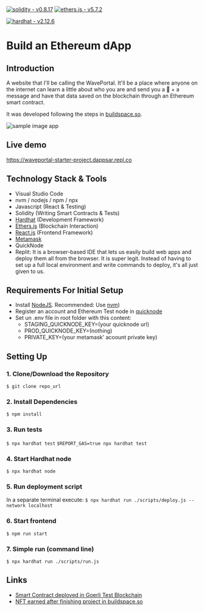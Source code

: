 [![solidity - v0.8.17](https://img.shields.io/static/v1?label=solidity&message=v0.8.17&color=2ea44f&logo=solidity)](https://github.com/ethereum/solidity/releases/tag/v0.8.17)
[![ethers.js - v5.7.2](https://img.shields.io/static/v1?label=ethers.js&message=v5.7.2&color=2ea44f&logo=ethers.js)](https://github.com/ethers-io/ethers.js/releases/tag/v5.7.2)

[![hardhat - v2.12.6](https://img.shields.io/static/v1?label=hardhat&message=v2.12.6&color=2ea44f&logo=hardhat)](https://github.com/NomicFoundation/hardhat)


# Build an Ethereum dApp

## Introduction

A website that I'll be calling the WavePortal. It'll be a place where anyone on the internet can learn a little about who you are and send you a 👋 + a message and have that data saved on the blockchain through an Ethereum smart contract.

It was developed following the steps in [buildspace.so](https://buildspace.so/).


![sample image app](./images/app.png)

## Live demo

https://waveportal-starter-project.dappsar.repl.co


## Technology Stack & Tools

- Visual Studio Code
- nvm / nodejs / npm / npx
- Javascript (React & Testing)
- Solidity (Writing Smart Contracts & Tests)
- [Hardhat](https://hardhat.org/) (Development Framework)
- [Ethers.js](https://docs.ethers.io/v5/) (Blockchain Interaction)
- [React.js](https://reactjs.org/) (Frontend Framework)
- [Metamask](https://metamask.io/)
- QuickNode
- Replit: It is a browser-based IDE that lets us easily build web apps and deploy them all from the browser. It is super legit. Instead of having to set up a full local environment and write commands to deploy, it's all just given to us.

## Requirements For Initial Setup

- Install [NodeJS](https://nodejs.org/en/). Recommended: Use [nvm](https://github.com/nvm-sh/nvm))
- Register an account and Ethereum Test node in [quicknode](https://www.quicknode.com/)
- Set un .env file in root folder with this content:
    * STAGING_QUICKNODE_KEY=(your quicknode url) 
    * PROD_QUICKNODE_KEY=(nothing)
    * PRIVATE_KEY=(your metamask' acoount private key)


## Setting Up
### 1. Clone/Download the Repository
`$ git clone repo_url`

### 2. Install Dependencies
`$ npm install`

### 3. Run tests
`$ npx hardhat test`
`$REPORT_GAS=true npx hardhat test`

### 4. Start Hardhat node
`$ npx hardhat node`

### 5. Run deployment script
In a separate terminal execute:
`$ npx hardhat run ./scripts/deploy.js --network localhost`

### 6. Start frontend
`$ npm run start`

### 7. Simple run (command line)
`$ npx hardhat run ./scripts/run.js` 

## Links

* [Smart Contract deployed in Goerli Test Blockchain](https://goerli.etherscan.io/address/0x7D2dAeb5DddbD49CB88B0679B8D190bb5561c3dd)
* [NFT earned after finishing project in buildspace.so](https://opensea.io/assets/matic/0x5c4E5ae2ADEAD056fD39badCe6A5A0e4ceBec3Ee/5)



